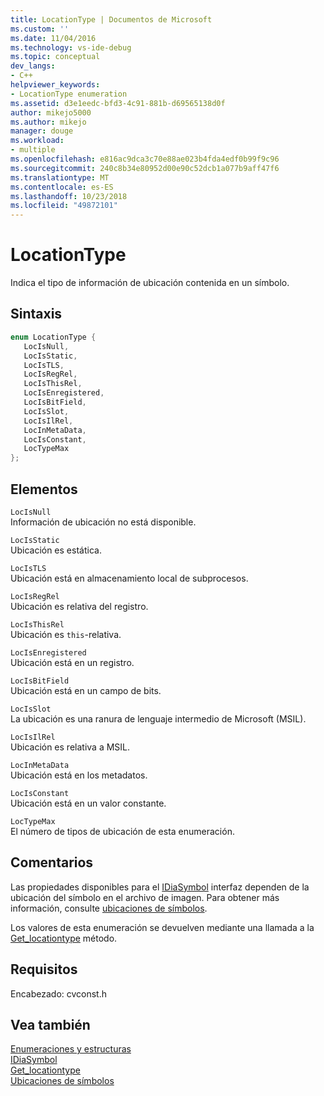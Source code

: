 ```yaml
---
title: LocationType | Documentos de Microsoft
ms.custom: ''
ms.date: 11/04/2016
ms.technology: vs-ide-debug
ms.topic: conceptual
dev_langs:
- C++
helpviewer_keywords:
- LocationType enumeration
ms.assetid: d3e1eedc-bfd3-4c91-881b-d69565138d0f
author: mikejo5000
ms.author: mikejo
manager: douge
ms.workload:
- multiple
ms.openlocfilehash: e816ac9dca3c70e88ae023b4fda4edf0b99f9c96
ms.sourcegitcommit: 240c8b34e80952d00e90c52dcb1a077b9aff47f6
ms.translationtype: MT
ms.contentlocale: es-ES
ms.lasthandoff: 10/23/2018
ms.locfileid: "49872101"
---
```

# <a name="locationtype"></a>LocationType
Indica el tipo de información de ubicación contenida en un símbolo.  
  
## <a name="syntax"></a>Sintaxis  
  
```C++  
enum LocationType {   
   LocIsNull,  
   LocIsStatic,  
   LocIsTLS,  
   LocIsRegRel,  
   LocIsThisRel,  
   LocIsEnregistered,  
   LocIsBitField,  
   LocIsSlot,  
   LocIsIlRel,  
   LocInMetaData,  
   LocIsConstant,  
   LocTypeMax  
};  
```  
  
## <a name="elements"></a>Elementos  
 `LocIsNull`  
 Información de ubicación no está disponible.  
  
 `LocIsStatic`  
 Ubicación es estática.  
  
 `LocIsTLS`  
 Ubicación está en almacenamiento local de subprocesos.  
  
 `LocIsRegRel`  
 Ubicación es relativa del registro.  
  
 `LocIsThisRel`  
 Ubicación es `this`-relativa.  
  
 `LocIsEnregistered`  
 Ubicación está en un registro.  
  
 `LocIsBitField`  
 Ubicación está en un campo de bits.  
  
 `LocIsSlot`  
 La ubicación es una ranura de lenguaje intermedio de Microsoft (MSIL).  
  
 `LocIsIlRel`  
 Ubicación es relativa a MSIL.  
  
 `LocInMetaData`  
 Ubicación está en los metadatos.  
  
 `LocIsConstant`  
 Ubicación está en un valor constante.  
  
 `LocTypeMax`  
 El número de tipos de ubicación de esta enumeración.  
  
## <a name="remarks"></a>Comentarios  
 Las propiedades disponibles para el [IDiaSymbol](../../debugger/debug-interface-access/idiasymbol.md) interfaz dependen de la ubicación del símbolo en el archivo de imagen. Para obtener más información, consulte [ubicaciones de símbolos](../../debugger/debug-interface-access/symbol-locations.md).  
  
 Los valores de esta enumeración se devuelven mediante una llamada a la [Get_locationtype](../../debugger/debug-interface-access/idiasymbol-get-locationtype.md) método.  
  
## <a name="requirements"></a>Requisitos  
 Encabezado: cvconst.h  
  
## <a name="see-also"></a>Vea también  
 [Enumeraciones y estructuras](../../debugger/debug-interface-access/enumerations-and-structures.md)   
 [IDiaSymbol](../../debugger/debug-interface-access/idiasymbol.md)   
 [Get_locationtype](../../debugger/debug-interface-access/idiasymbol-get-locationtype.md)   
 [Ubicaciones de símbolos](../../debugger/debug-interface-access/symbol-locations.md)